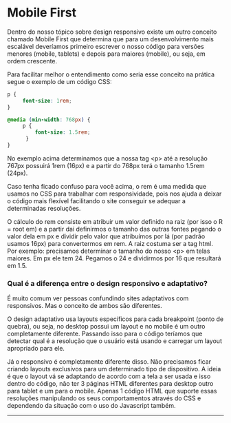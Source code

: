 # Mobile First

Dentro do nosso tópico sobre design responsivo existe um outro conceito chamado Mobile First que determina que para um desenvolvimento mais escalável deveríamos primeiro escrever o nosso código para versões menores \(mobile, tablets\) e depois para maiores \(mobile\), ou seja, em ordem crescente.  
  
Para facilitar melhor o entendimento como seria esse conceito na prática segue o exemplo de um código CSS:

```css
p {
     font-size: 1rem;
}

@media (min-width: 768px) {
     p {
         font-size: 1.5rem;
      }
}
```

No exemplo acima determinamos que a nossa tag &lt;p&gt; até a resolução 767px possuirá 1rem \(16px\) e a partir do 768px terá o tamanho 1.5rem \(24px\).    
  
Caso tenha ficado confuso para você acima, o rem é uma medida que usamos no CSS para trabalhar com responsividade, pois nos ajuda a deixar o código mais flexível facilitando o site conseguir se adequar a determinadas resoluções.  
  
O cálculo do rem consiste em atribuir um valor definido na raiz \(por isso o R = root em\) e a partir daí definirmos o tamanho das outras fontes pegando o valor dela em px e dividir pelo valor que atribuímos por lá \(por padrão usamos 16px\) para convertermos em rem. A raiz costuma ser a tag html.  
Por exemplo: precisamos determinar o tamanho do nosso &lt;p&gt; em telas maiores. Em px ele tem 24. Pegamos o 24 e dividirmos por 16 que resultará em 1.5.  

### **Qual é a diferença entre o design responsivo e adaptativo?**

É muito comum ver pessoas confundindo sites adaptativos com responsivos. Mas o conceito de ambos são diferentes.  
  
O design adaptativo usa layouts específicos para cada breakpoint \(ponto de quebra\), ou seja, no desktop possui um layout e no mobile é um outro completamente diferente. Passando isso para o código teríamos que detectar qual é a resolução que o usuário está usando e carregar um layout apropriado para ele.    
  
Já o responsivo é completamente diferente disso. Não precisamos ficar criando layouts exclusivos para um determinado tipo de dispositivo. A ideia é que o layout vá se adaptando de acordo com a tela a ser usada e isso dentro do código, não ter 3 páginas HTML diferentes para desktop outro para tablet e um para o mobile. Apenas 1 código HTML que suporte essas resoluções manipulando os seus comportamentos através do CSS e dependendo da situação com o uso do Javascript também.  
****

